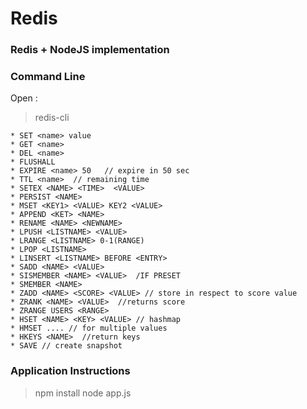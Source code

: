 # Redis

### Redis + NodeJS implementation

### Command Line

Open :

> redis-cli

```
* SET <name> value
* GET <name>
* DEL <name>
* FLUSHALL
* EXPIRE <name> 50   // expire in 50 sec
* TTL <name>  // remaining time
* SETEX <NAME> <TIME>  <VALUE>
* PERSIST <NAME>
* MSET <KEY1> <VALUE> KEY2 <VALUE>
* APPEND <KET> <NAME>
* RENAME <NAME> <NEWNAME>
* LPUSH <LISTNAME> <VALUE>
* LRANGE <LISTNAME> 0-1(RANGE)
* LPOP <LISTNAME>
* LINSERT <LISTNAME> BEFORE <ENTRY>
* SADD <NAME> <VALUE>
* SISMEMBER <NAME> <VALUE>  /IF PRESET
* SMEMBER <NAME>
* ZADD <NAME> <SCORE> <VALUE> // store in respect to score value
* ZRANK <NAME> <VALUE>  //returns score
* ZRANGE USERS <RANGE>
* HSET <NAME> <KEY> <VALUE> // hashmap
* HMSET .... // for multiple values
* HKEYS <NAME>  //return keys
* SAVE // create snapshot
```

### Application Instructions

> npm install
> node app.js
